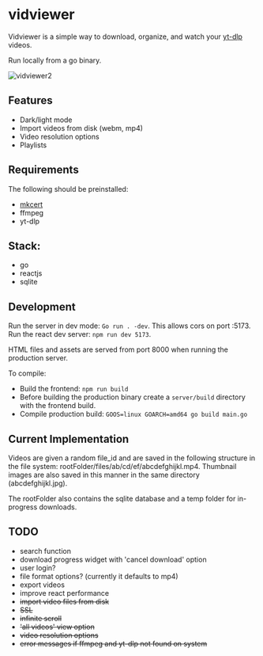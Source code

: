 # vidviewer 
 
Vidviewer is a simple way to download, organize, and watch your [yt-dlp](https://github.com/yt-dlp/yt-dlp) videos.  

Run locally from a go binary.  

![vidviewer2](https://github.com/jonblk/vidviewer/assets/132053602/6e885be6-a820-4c28-a7b2-6fcbcf447bec)

## Features

- Dark/light mode
- Import videos from disk (webm, mp4)
- Video resolution options
- Playlists

## Requirements

The following should be preinstalled:
- [mkcert](https://github.com/FiloSottile/mkcert) 
- ffmpeg 
- yt-dlp 

## Stack: 

- go     
- reactjs  
- sqlite 

## Development

Run the server in dev mode: `Go run . -dev`.  This allows cors on port :5173.  Run the react dev server: `npm run dev 5173`.

HTML files and assets are served from port 8000 when running the production server.  

To compile: 

- Build the frontend: `npm run build`
- Before building the production binary create a `server/build` directory with the frontend build. 
- Compile production build: `GOOS=linux GOARCH=amd64 go build main.go`

## Current Implementation

Videos are given a random file_id and are saved in the following structure in the file system: rootFolder/files/ab/cd/ef/abcdefghijkl.mp4. Thumbnail images are also saved in this manner in the same directory (abcdefghijkl.jpg).  

The rootFolder also contains the sqlite database and a temp folder for in-progress downloads.

## TODO 

- search function
- download progress widget with 'cancel download' option 
- user login? 
- file format options? (currently it defaults to mp4) 
- export videos 
- improve react performance 
- <s>import video files from disk</s>
- <s>SSL</s>
- <s>infinite scroll </s>
- <s>'all videos' view option</s>
- <s>video resolution options</s>
- <s>error messages if ffmpeg and yt-dlp not found on system</s>